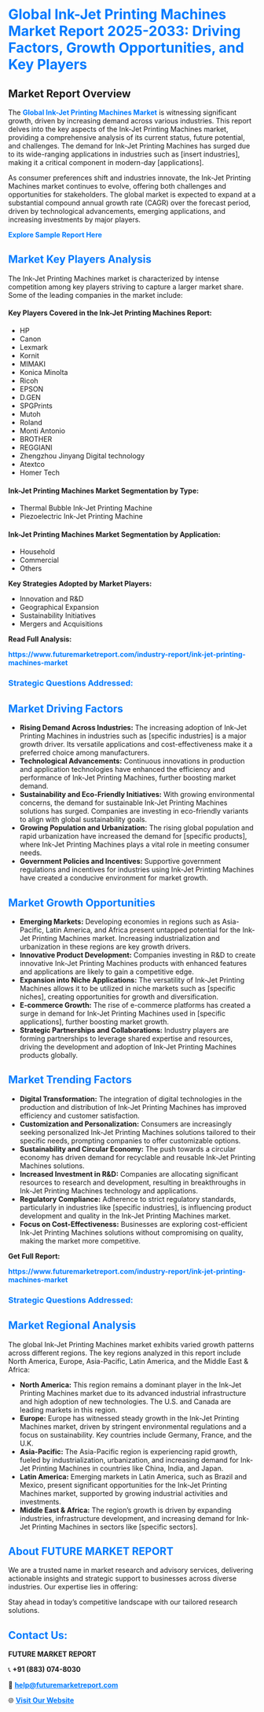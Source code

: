 <h1 style="color: #007BFF;">Global Ink-Jet Printing Machines Market Report 2025-2033: Driving Factors, Growth Opportunities, and Key Players</h1>

<section id="overview">
<h2>Market Report Overview</h2>
<p>The <a href="https://www.futuremarketreport.com/industry-report/ink-jet-printing-machines-market" style="color: #007BFF; text-decoration: none;"><strong>Global Ink-Jet Printing Machines Market</strong></a> is witnessing significant growth, driven by increasing demand across various industries. This report delves into the key aspects of the Ink-Jet Printing Machines market, providing a comprehensive analysis of its current status, future potential, and challenges. The demand for Ink-Jet Printing Machines has surged due to its wide-ranging applications in industries such as [insert industries], making it a critical component in modern-day [applications].</p>
<p>As consumer preferences shift and industries innovate, the Ink-Jet Printing Machines market continues to evolve, offering both challenges and opportunities for stakeholders. The global market is expected to expand at a substantial compound annual growth rate (CAGR) over the forecast period, driven by technological advancements, emerging applications, and increasing investments by major players.</p>
</section>

<section id="overview">
<p><a href="https://www.futuremarketreport.com/request-sample/reportId=54136" style="color: #007BFF; text-decoration: none;"><strong>Explore Sample Report Here</strong></a></p>
</section>

<section id="key-players">
<h2 style="color: #007BFF;">Market Key Players Analysis</h2>
<p>The Ink-Jet Printing Machines market is characterized by intense competition among key players striving to capture a larger market share. Some of the leading companies in the market include:</p>
<h4>Key Players Covered in the Ink-Jet Printing Machines Report:</h4>
<ul><li>HP</li><li>Canon</li><li>Lexmark</li><li>Kornit</li><li>MIMAKI</li><li>Konica Minolta</li><li>Ricoh</li><li>EPSON</li><li>D.GEN</li><li>SPGPrints</li><li>Mutoh</li><li>Roland</li><li>Monti Antonio</li><li>BROTHER</li><li>REGGIANI</li><li>Zhengzhou Jinyang Digital technology</li><li>Atextco</li><li>Homer Tech</li></ul>
<h4>Ink-Jet Printing Machines Market Segmentation by Type:</h4>
<ul><li>Thermal Bubble Ink-Jet Printing Machine</li><li>Piezoelectric Ink-Jet Printing Machine</li></ul>

<h4>Ink-Jet Printing Machines Market Segmentation by Application:</h4>
<ul><li>Household</li><li>Commercial</li><li>Others</li></ul>
<p><strong>Key Strategies Adopted by Market Players:</strong></p>
<ul>
<li>Innovation and R&D</li>
<li>Geographical Expansion</li>
<li>Sustainability Initiatives</li>
<li>Mergers and Acquisitions</li>
</ul>
</section>

<section>
<p><strong>Read Full Analysis: </strong></p><a href="https://www.futuremarketreport.com/industry-report/ink-jet-printing-machines-market" style="color: #007BFF; text-decoration: none;"><strong>https://www.futuremarketreport.com/industry-report/ink-jet-printing-machines-market</strong></a>
<h3 style="color: #007BFF;">Strategic Questions Addressed:</h3>
</section>

<section id="driving-factors">
<h2 style="color: #007BFF;">Market Driving Factors</h2>
<ul>
<li><strong>Rising Demand Across Industries:</strong> The increasing adoption of Ink-Jet Printing Machines in industries such as [specific industries] is a major growth driver. Its versatile applications and cost-effectiveness make it a preferred choice among manufacturers.</li>
<li><strong>Technological Advancements:</strong> Continuous innovations in production and application technologies have enhanced the efficiency and performance of Ink-Jet Printing Machines, further boosting market demand.</li>
<li><strong>Sustainability and Eco-Friendly Initiatives:</strong> With growing environmental concerns, the demand for sustainable Ink-Jet Printing Machines solutions has surged. Companies are investing in eco-friendly variants to align with global sustainability goals.</li>
<li><strong>Growing Population and Urbanization:</strong> The rising global population and rapid urbanization have increased the demand for [specific products], where Ink-Jet Printing Machines plays a vital role in meeting consumer needs.</li>
<li><strong>Government Policies and Incentives:</strong> Supportive government regulations and incentives for industries using Ink-Jet Printing Machines have created a conducive environment for market growth.</li>
</ul>
</section>

<section id="growth-opportunities">
<h2 style="color: #007BFF;">Market Growth Opportunities</h2>
<ul>
<li><strong>Emerging Markets:</strong> Developing economies in regions such as Asia-Pacific, Latin America, and Africa present untapped potential for the Ink-Jet Printing Machines market. Increasing industrialization and urbanization in these regions are key growth drivers.</li>
<li><strong>Innovative Product Development:</strong> Companies investing in R&D to create innovative Ink-Jet Printing Machines products with enhanced features and applications are likely to gain a competitive edge.</li>
<li><strong>Expansion into Niche Applications:</strong> The versatility of Ink-Jet Printing Machines allows it to be utilized in niche markets such as [specific niches], creating opportunities for growth and diversification.</li>
<li><strong>E-commerce Growth:</strong> The rise of e-commerce platforms has created a surge in demand for Ink-Jet Printing Machines used in [specific applications], further boosting market growth.</li>
<li><strong>Strategic Partnerships and Collaborations:</strong> Industry players are forming partnerships to leverage shared expertise and resources, driving the development and adoption of Ink-Jet Printing Machines products globally.</li>
</ul>
</section>

<section id="trending-factors">
<h2 style="color: #007BFF;">Market Trending Factors</h2>
<ul>
<li><strong>Digital Transformation:</strong> The integration of digital technologies in the production and distribution of Ink-Jet Printing Machines has improved efficiency and customer satisfaction.</li>
<li><strong>Customization and Personalization:</strong> Consumers are increasingly seeking personalized Ink-Jet Printing Machines solutions tailored to their specific needs, prompting companies to offer customizable options.</li>
<li><strong>Sustainability and Circular Economy:</strong> The push towards a circular economy has driven demand for recyclable and reusable Ink-Jet Printing Machines solutions.</li>
<li><strong>Increased Investment in R&D:</strong> Companies are allocating significant resources to research and development, resulting in breakthroughs in Ink-Jet Printing Machines technology and applications.</li>
<li><strong>Regulatory Compliance:</strong> Adherence to strict regulatory standards, particularly in industries like [specific industries], is influencing product development and quality in the Ink-Jet Printing Machines market.</li>
<li><strong>Focus on Cost-Effectiveness:</strong> Businesses are exploring cost-efficient Ink-Jet Printing Machines solutions without compromising on quality, making the market more competitive.</li>
</ul>
</section>

<section>
<p><strong>Get Full Report: </strong></p><a href="https://www.futuremarketreport.com/industry-report/ink-jet-printing-machines-market" style="color: #007BFF; text-decoration: none;"><strong>https://www.futuremarketreport.com/industry-report/ink-jet-printing-machines-market</strong></a>
<h3 style="color: #007BFF;">Strategic Questions Addressed:</h3>
</section>


<section id="regional-analysis">
<h2 style="color: #007BFF;">Market Regional Analysis</h2>
<p>The global Ink-Jet Printing Machines market exhibits varied growth patterns across different regions. The key regions analyzed in this report include North America, Europe, Asia-Pacific, Latin America, and the Middle East & Africa:</p>
<ul>
<li><strong>North America:</strong> This region remains a dominant player in the Ink-Jet Printing Machines market due to its advanced industrial infrastructure and high adoption of new technologies. The U.S. and Canada are leading markets in this region.</li>
<li><strong>Europe:</strong> Europe has witnessed steady growth in the Ink-Jet Printing Machines market, driven by stringent environmental regulations and a focus on sustainability. Key countries include Germany, France, and the U.K.</li>
<li><strong>Asia-Pacific:</strong> The Asia-Pacific region is experiencing rapid growth, fueled by industrialization, urbanization, and increasing demand for Ink-Jet Printing Machines in countries like China, India, and Japan.</li>
<li><strong>Latin America:</strong> Emerging markets in Latin America, such as Brazil and Mexico, present significant opportunities for the Ink-Jet Printing Machines market, supported by growing industrial activities and investments.</li>
<li><strong>Middle East & Africa:</strong> The region’s growth is driven by expanding industries, infrastructure development, and increasing demand for Ink-Jet Printing Machines in sectors like [specific sectors].</li>
</ul>
</section>

<footer>
<h2 style="color: #007BFF;">About FUTURE MARKET REPORT</h2>
<p>We are a trusted name in market research and advisory services, delivering actionable insights and strategic support to businesses across diverse industries. Our expertise lies in offering:</p>

<p>Stay ahead in today’s competitive landscape with our tailored research solutions.</p>

<h2 style="color: #007BFF;">Contact Us:</h2>
<p><strong>FUTURE MARKET REPORT</strong></p>
<p>📞 <strong>+91 (883) 074-8030</strong></p>
<p>📧 <strong><a href="mailto:help@futuremarketreport.com" style="color: #007BFF;">help@futuremarketreport.com</a></strong></p>
<p>🌐 <strong><a href="https://www.futuremarketreport.com/" style="color: #007BFF;">Visit Our Website</a></strong></p>
</footer>
